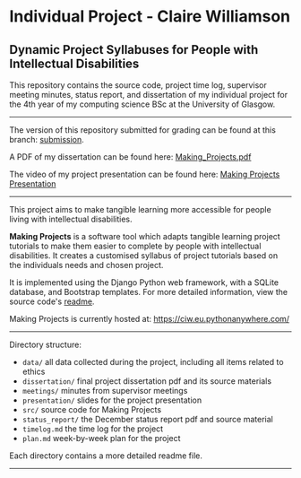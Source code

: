 # Individual Project - Claire Williamson
## Dynamic Project Syllabuses for People with Intellectual Disabilities
This repository contains the source code, project time log, supervisor meeting minutes, status report, and dissertation of my individual project for the 4th year of my computing science BSc at the University of Glasgow. 

____________________________________
The version of this repository submitted for grading can be found at this branch: <a href="https://github.com/ci-w/IndividualProject/tree/submission">  submission</a>. 

A PDF of my dissertation can be found here: <a href="dissertation/Making_Projects.pdf">Making_Projects.pdf</a>

The video of my project presentation can be found here: <a href="https://youtu.be/O18hH8gdqS4">Making Projects Presentation</a>

____________________________________
This project aims to make tangible learning more accessible for people living with intellectual disabilities. 

**Making Projects** is a software tool which adapts tangible learning project tutorials to make them easier to complete by people with intellectual disabilities. It creates a customised syllabus of project tutorials based on the individuals needs and chosen project. 

It is implemented using the Django Python web framework, with a SQLite database, and Bootstrap templates. For more detailed information, view the source code's <a href="src/readme.md">readme</a>. 

Making Projects is currently hosted at: https://ciw.eu.pythonanywhere.com/

____________________________________

Directory structure:
* `data/` all data collected during the project, including all items related to ethics
* `dissertation/` final project dissertation pdf and its source materials
* `meetings/` minutes from supervisor meetings
* `presentation/` slides for the project presentation
* `src/` source code for Making Projects
* `status_report/` the December status report pdf and source material
* `timelog.md` the time log for the project
* `plan.md` week-by-week plan for the project

Each directory contains a more detailed readme file.
____________________________________
